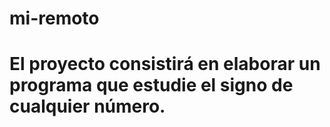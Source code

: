 # mi-remoto
# El proyecto consistirá en elaborar un programa que estudie el signo de cualquier número.
